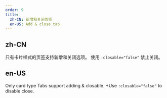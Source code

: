 ```yaml
---
order: 9
title:
  zh-CN: 新增和关闭页签
  en-US: Add & close tab
---
```


## zh-CN

只有卡片样式的页签支持新增和关闭选项。
使用 `:closable="false"` 禁止关闭。

## en-US

Only card type Tabs support adding & closable.
+Use `:closable="false"` to disable close.